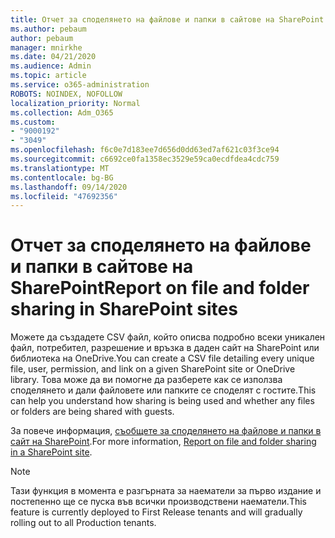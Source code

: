 ```yaml
---
title: Отчет за споделянето на файлове и папки в сайтове на SharePoint
ms.author: pebaum
author: pebaum
manager: mnirkhe
ms.date: 04/21/2020
ms.audience: Admin
ms.topic: article
ms.service: o365-administration
ROBOTS: NOINDEX, NOFOLLOW
localization_priority: Normal
ms.collection: Adm_O365
ms.custom:
- "9000192"
- "3049"
ms.openlocfilehash: f6c0e7d183ee7d656d0dd63ed7af621c03f3ce94
ms.sourcegitcommit: c6692ce0fa1358ec3529e59ca0ecdfdea4cdc759
ms.translationtype: MT
ms.contentlocale: bg-BG
ms.lasthandoff: 09/14/2020
ms.locfileid: "47692356"
---
```

# <a name="report-on-file-and-folder-sharing-in-sharepoint-sites"></a><span data-ttu-id="e85ea-102">Отчет за споделянето на файлове и папки в сайтове на SharePoint</span><span class="sxs-lookup"><span data-stu-id="e85ea-102">Report on file and folder sharing in SharePoint sites</span></span>

<span data-ttu-id="e85ea-103">Можете да създадете CSV файл, който описва подробно всеки уникален файл, потребител, разрешение и връзка в даден сайт на SharePoint или библиотека на OneDrive.</span><span class="sxs-lookup"><span data-stu-id="e85ea-103">You can create a CSV file detailing every unique file, user, permission, and link on a given SharePoint site or OneDrive library.</span></span> <span data-ttu-id="e85ea-104">Това може да ви помогне да разберете как се използва споделянето и дали файловете или папките се споделят с гостите.</span><span class="sxs-lookup"><span data-stu-id="e85ea-104">This can help you understand how sharing is being used and whether any files or folders are being shared with guests.</span></span>

<span data-ttu-id="e85ea-105">За повече информация, [съобщете за споделянето на файлове и папки в сайт на SharePoint](https://docs.microsoft.com/sharepoint/sharing-reports).</span><span class="sxs-lookup"><span data-stu-id="e85ea-105">For more information, [Report on file and folder sharing in a SharePoint site](https://docs.microsoft.com/sharepoint/sharing-reports).</span></span>

> [!NOTE]
> <span data-ttu-id="e85ea-106">Тази функция в момента е разгърната за наематели за първо издание и постепенно ще се пуска във всички производствени наематели.</span><span class="sxs-lookup"><span data-stu-id="e85ea-106">This feature is currently deployed to First Release tenants and will gradually rolling out to all Production tenants.</span></span>